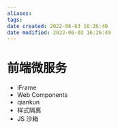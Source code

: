 ```yaml
---
aliases:
tags:
date created: 2022-06-03 16:26:49
date modified: 2022-06-03 16:26:49
---
```


# 前端微服务

- iFrame
- Web Components
- qiankun
- 样式隔离
- JS 沙箱

